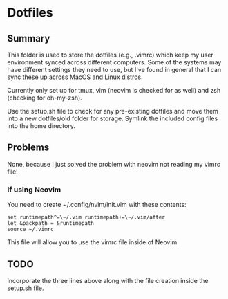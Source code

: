 # Dotfiles

## Summary

This folder is used to store the dotfiles (e.g., .vimrc) which keep my user environment synced
across different computers. Some of the systems may have different settings they need to use, but
I've found in general that I can sync these up across MacOS and Linux distros. 

Currently only set up for tmux, vim (neovim is checked for as well) and zsh (checking for oh-my-zsh).

Use the setup.sh file to check for any pre-existing dotfiles and move them into a new dotfiles/old
folder for storage. Symlink the included config files into the home directory.

## Problems

None, because I just solved the problem with neovim not reading my vimrc file!

### If using Neovim

You need to create ~/.config/nvim/init.vim with these contents:

```
set runtimepath^=\~/.vim runtimepath+=\~/.vim/after
let &packpath = &runtimepath
source ~/.vimrc
```

This file will allow you to use the vimrc file inside of Neovim.

## TODO

Incorporate the three lines above along with the file creation inside the setup.sh file.
